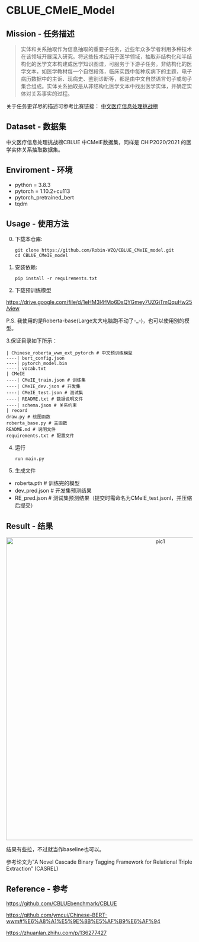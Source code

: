 # CBLUE_CMeIE_Model

## Mission - 任务描述
> 实体和关系抽取作为信息抽取的重要子任务，近些年众多学者利用多种技术在该领域开展深入研究。将这些技术应用于医学领域，抽取非结构化和半结构化的医学文本构建成医学知识图谱，可服务于下游子任务。非结构化的医学文本，如医学教材每一个自然段落，临床实践中每种疾病下的主题，电子病历数据中的主诉、现病史、鉴别诊断等，都是由中文自然语言句子或句子集合组成。实体关系抽取是从非结构化医学文本中找出医学实体，并确定实体对关系事实的过程。

关于任务更详尽的描述可参考比赛链接： [中文医疗信息处理挑战榜](https://tianchi.aliyun.com/dataset/dataDetail?dataId=95414)


## Dataset - 数据集

中文医疗信息处理挑战榜CBLUE 中CMeIE数据集，同样是 CHIP2020/2021 的医学实体关系抽取数据集。

## Enviroment - 环境
- python = 3.8.3
- pytorch = 1.10.2+cu113
- pytorch_pretrained_bert
- tqdm

## Usage - 使用方法

0. 下载本仓库:
    ```Shell
    git clone https://github.com/Robin-WZQ/CBLUE_CMeIE_model.git
    cd CBLUE_CMeIE_model
    ```

1. 安装依赖:
    ```Shell
    pip install -r requirements.txt
    ```

2. 下载预训练模型

https://drive.google.com/file/d/1eHM3l4fMo6DsQYGmey7UZGiTmQquHw25/view

P.S. 我使用的是Roberta-base(Large太大电脑跑不动了-_-)，也可以使用别的模型。

3.保证目录如下所示：

```
| Chinese_roberta_wwm_ext_pytorch # 中文预训练模型
----| bert_config.json
----| pytorch_model.bin
----| vocab.txt
| CMeIE
----| CMeIE_train.json # 训练集
----| CMeIE_dev.json # 开发集
----| CMeIE_test.json # 测试集
----| README.txt # 数据说明文件
----| schema.json # 关系约束
| record
draw.py # 绘图函数
roberta_base.py # 主函数
README.md # 说明文件
requirements.txt # 配置文件
```

4. 运行
    ```Shell
    run main.py
    ```
5. 生成文件
- roberta.pth # 训练完的模型
- dev_pred.json # 开发集预测结果
- RE_pred.json # 测试集预测结果（提交时需命名为CMeIE_test.jsonl，并压缩后提交）

## Result - 结果
<div align=center>
    <img width="816" alt="pic1" src="https://user-images.githubusercontent.com/60317828/172048567-a631a1bd-8082-4847-b7b8-06f799ecc41c.png">
</div>

结果有些拉，不过就当作baseline也可以。

参考论文为”A Novel Cascade Binary Tagging Framework for Relational Triple Extraction” (CASREL)

## Reference - 参考

https://github.com/CBLUEbenchmark/CBLUE

https://github.com/ymcui/Chinese-BERT-wwm#%E6%A8%A1%E5%9E%8B%E5%AF%B9%E6%AF%94

https://zhuanlan.zhihu.com/p/136277427
